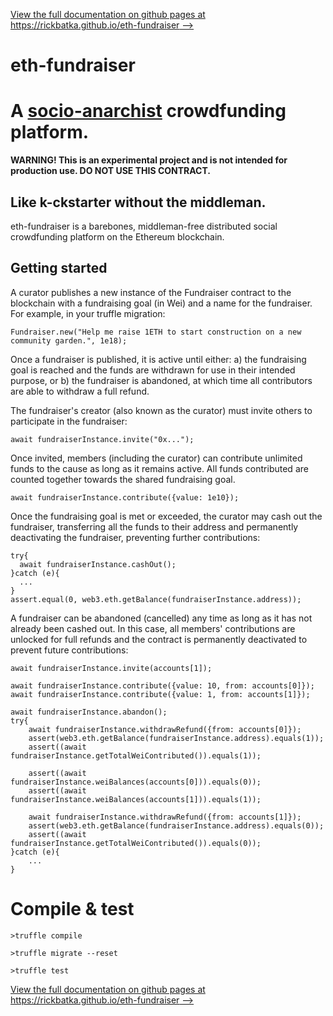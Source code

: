 [View the full documentation on github pages at https://rickbatka.github.io/eth-fundraiser -->](https://rickbatka.github.io/eth-fundraiser/)

# eth-fundraiser
A [socio-anarchist](https://en.wikipedia.org/wiki/Social_anarchism) crowdfunding platform.
===================

**WARNING! This is an experimental project and is not intended for production use. DO NOT USE THIS CONTRACT.**

Like k-ckstarter without the middleman.
-------------------

eth-fundraiser is a barebones, middleman-free distributed social crowdfunding platform on the Ethereum blockchain.

Getting started
-------------------

A curator publishes a new instance of the Fundraiser contract to the blockchain with a fundraising goal (in Wei) and a name for the fundraiser. For example, in your truffle migration:

```
Fundraiser.new("Help me raise 1ETH to start construction on a new community garden.", 1e18);
```

Once a fundraiser is published, it is active until either: 
a) the fundraising goal is reached and the funds are withdrawn for use in their intended purpose, or 
b) the fundraiser is abandoned, at which time all contributors are able to withdraw a full refund.

The fundraiser's creator (also known as the curator) must invite others to participate in the fundraiser:
```
await fundraiserInstance.invite("0x...");
```

Once invited, members (including the curator) can contribute unlimited funds to the cause as long as it remains active. All funds contributed are counted together towards the shared fundraising goal.
```
await fundraiserInstance.contribute({value: 1e10});
```

Once the fundraising goal is met or exceeded, the curator may cash out the fundraiser, transferring all the funds to their address and permanently deactivating the fundraiser, preventing further contributions:
```
try{
  await fundraiserInstance.cashOut();
}catch (e){
  ...
}
assert.equal(0, web3.eth.getBalance(fundraiserInstance.address));
```

A fundraiser can be abandoned (cancelled) any time as long as it has not already been cashed out. In this case, all members' contributions are unlocked for full refunds and the contract is permanently deactivated to prevent future contributions:
```
await fundraiserInstance.invite(accounts[1]);

await fundraiserInstance.contribute({value: 10, from: accounts[0]});
await fundraiserInstance.contribute({value: 1, from: accounts[1]});

await fundraiserInstance.abandon();
try{
    await fundraiserInstance.withdrawRefund({from: accounts[0]});
    assert(web3.eth.getBalance(fundraiserInstance.address).equals(1));
    assert((await fundraiserInstance.getTotalWeiContributed()).equals(1));

    assert((await fundraiserInstance.weiBalances(accounts[0])).equals(0));
    assert((await fundraiserInstance.weiBalances(accounts[1])).equals(1));

    await fundraiserInstance.withdrawRefund({from: accounts[1]});
    assert(web3.eth.getBalance(fundraiserInstance.address).equals(0));
    assert((await fundraiserInstance.getTotalWeiContributed()).equals(0));
}catch (e){
    ...
}
```

Compile & test
==============
```
>truffle compile
```

```
>truffle migrate --reset
```

```
>truffle test
```

[View the full documentation on github pages at https://rickbatka.github.io/eth-fundraiser -->](https://rickbatka.github.io/eth-fundraiser/)
